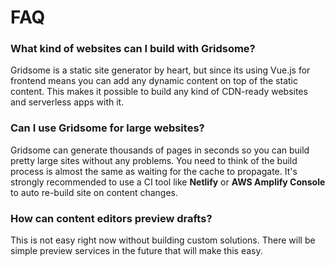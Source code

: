 # FAQ


### What kind of websites can I build with Gridsome?
Gridsome is a static site generator by heart, but since its using Vue.js for frontend means you can add any dynamic content on top of the static content. This makes it possible to build any kind of CDN-ready websites and serverless apps with it.


### Can I use Gridsome for large websites?
Gridsome can generate thousands of pages in seconds so you can build pretty large sites without any problems. You need to think of the build process is almost the same as waiting for the cache to propagate.  It's strongly recommended to use a CI tool like **Netlify** or **AWS Amplify Console** to auto re-build site on content changes.


### How can content editors preview drafts?
This is not easy right now without building custom solutions. There will be simple preview services in the future that will make this easy.